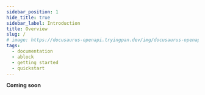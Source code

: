 ```yaml
---
sidebar_position: 1
hide_title: true
sidebar_label: Introduction
title: Overview
slug: /
# image: https://docusaurus-openapi.tryingpan.dev/img/docusaurus-openapi-docs-logo.svg
tags:
  - documentation
  - ablock
  - getting started
  - quickstart
---
```


**Coming soon**